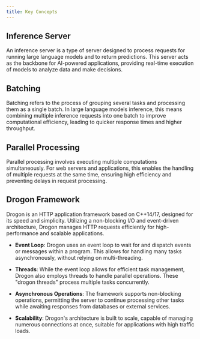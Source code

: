 ```yaml
---
title: Key Concepts
---
```


## Inference Server

An inference server is a type of server designed to process requests for running large language models and to return predictions. This server acts as the backbone for AI-powered applications, providing real-time execution of models to analyze data and make decisions.

## Batching

Batching refers to the process of grouping several tasks and processing them as a single batch. In large language models inference, this means combining multiple inference requests into one batch to improve computational efficiency, leading to quicker response times and higher throughput.

## Parallel Processing

Parallel processing involves executing multiple computations simultaneously. For web servers and applications, this enables the handling of multiple requests at the same time, ensuring high efficiency and preventing delays in request processing.

## Drogon Framework

Drogon is an HTTP application framework based on C++14/17, designed for its speed and simplicity. Utilizing a non-blocking I/O and event-driven architecture, Drogon manages HTTP requests efficiently for high-performance and scalable applications.

- **Event Loop**: Drogon uses an event loop to wait for and dispatch events or messages within a program. This allows for handling many tasks asynchronously, without relying on multi-threading.
  
- **Threads**: While the event loop allows for efficient task management, Drogon also employs threads to handle parallel operations. These "drogon threads" process multiple tasks concurrently.
  
- **Asynchronous Operations**: The framework supports non-blocking operations, permitting the server to continue processing other tasks while awaiting responses from databases or external services.
  
- **Scalability**: Drogon's architecture is built to scale, capable of managing numerous connections at once, suitable for applications with high traffic loads.